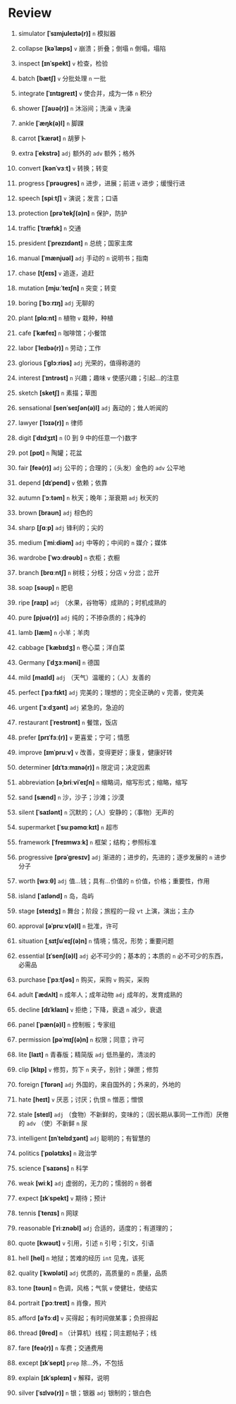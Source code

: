 # Review
1. simulator **[ˈsɪmjuleɪtə(r)]** `n` 模拟器

2. collapse **[kəˈlæps]** `v` 崩溃；折叠；倒塌 `n` 倒塌，塌陷

3. inspect **[ɪnˈspekt]** `v` 检查，检验

4. batch **[bætʃ]** `v` 分批处理 `n` 一批

5. integrate **[ˈɪntɪɡreɪt]** `v` 使合并，成为一体 `n` 积分

6. shower **[ˈʃaʊə(r)]** `n` 沐浴间；洗澡 `v` 洗澡

7. ankle **[ˈæŋk(ə)l]** `n` 脚踝

8. carrot **[ˈkærət]** `n` 胡萝卜

9. extra **[ˈekstrə]** `adj` 额外的 `adv` 额外；格外

10. convert **[kənˈvɜːt]** `v` 转换；转变

11. progress **[ˈprəʊɡres]** `n` 进步，进展；前进 `v` 进步；缓慢行进

12. speech **[spiːtʃ]** `v` 演说；发言；口语

13. protection **[prəˈtekʃ(ə)n]** `n` 保护，防护

14. traffic **[ˈtræfɪk]** `n` 交通

15. president **[ˈprezɪdənt]** `n` 总统；国家主席

17. manual **[ˈmænjuəl]** `adj` 手动的 `n` 说明书；指南

16. chase **[tʃeɪs]** `v` 追逐，追赶

18. mutation **[mjuːˈteɪʃn]** `n` 突变；转变

19. boring **[ˈbɔːrɪŋ]** `adj` 无聊的

20. plant **[plɑːnt]** `n` 植物 `v` 栽种，种植

21. cafe **[ˈkæfeɪ]** `n` 咖啡馆；小餐馆

22. labor **[ˈleɪbə(r)]** `n` 劳动；工作

23. glorious **[ˈɡlɔːriəs]** `adj` 光荣的，值得称道的

24. interest **[ˈɪntrəst]** `n` 兴趣；趣味 `v` 使感兴趣；引起...的注意

25. sketch **[sketʃ]** `n` 素描；草图

26. sensational **[senˈseɪʃən(ə)l]** `adj` 轰动的；耸人听闻的

27. lawyer **[ˈlɔɪə(r)]** `n` 律师

28. digit **[ˈdɪdʒɪt]** `n` (0 到 9 中的任意一个)数字

29. pot **[pɒt]** `n` 陶罐；花盆

30. fair **[feə(r)]** `adj` 公平的；合理的；（头发）金色的 `adv` 公平地

31. depend **[dɪˈpend]** `v` 依赖；依靠

32. autumn **[ˈɔːtəm]** `n` 秋天；晚年；渐衰期 `adj` 秋天的

33. brown **[braʊn]** `adj` 棕色的

34. sharp **[ʃɑːp]** `adj` 锋利的；尖的

35. medium **[ˈmiːdiəm]** `adj` 中等的；中间的 `n` 媒介；媒体

36. wardrobe **[ˈwɔːdrəʊb]** `n` 衣柜；衣橱

37. branch **[brɑːntʃ]** `n` 树枝；分枝；分店 `v` 分岔；岔开

38. soap **[səʊp]** `n` 肥皂

40. ripe **[raɪp]** `adj` （水果，谷物等）成熟的；时机成熟的

39. pure **[pjʊə(r)]** `adj` 纯的；不掺杂质的；纯净的

41. lamb **[læm]** `n` 小羊；羊肉

42. cabbage **[ˈkæbɪdʒ]** `n` 卷心菜；洋白菜

43. Germany **[ˈdʒɜːməni]** `n` 德国

44. mild **[maɪld]** `adj` （天气）温暖的；（人）友善的

45. perfect **[ˈpɜːfɪkt]** `adj` 完美的；理想的；完全正确的 `v` 完善，使完美

46. urgent **[ˈɜːdʒənt]** `adj` 紧急的，急迫的

47. restaurant **[ˈrestrɒnt]** `n` 餐馆，饭店

48. prefer **[prɪˈfɜː(r)]** `v` 更喜爱；宁可；情愿

49. improve **[ɪmˈpruːv]** `v` 改善，变得更好；康复，健康好转

50. determiner **[dɪˈtɜːmɪnə(r)]** `n` 限定词；决定因素

51. abbreviation **[əˌbriːviˈeɪʃn]** `n` 缩略词，缩写形式；缩略，缩写

52. sand **[sænd]** `n` 沙，沙子；沙滩；沙漠

53. silent **[ˈsaɪlənt]** `n` 沉默的；（人）安静的；（事物）无声的

54. supermarket **[ˈsuːpəmɑːkɪt]** `n` 超市

55. framework **[ˈfreɪmwɜːk]** `n` 框架；结构；参照标准

56. progressive **[prəˈɡresɪv]** `adj` 渐进的；进步的，先进的；逐步发展的 `n` 进步分子

57. worth **[wɜːθ]** `adj` 值...钱；具有...价值的 `n` 价值，价格；重要性，作用

58. island **[ˈaɪlənd]** `n` 岛，岛屿

59. stage **[steɪdʒ]** `n` 舞台；阶段；旅程的一段 `vt` 上演，演出；主办

60. approval **[əˈpruːv(ə)l]** `n` 批准，许可

61. situation **[ˌsɪtʃuˈeɪʃ(ə)n]** `n` 情境；情况，形势；重要问题

62. essential **[ɪˈsenʃ(ə)l]** `adj` 必不可少的；基本的；本质的 `n` 必不可少的东西，必需品

63. purchase **[ˈpɜːtʃəs]** `n` 购买，采购 `v` 购买，采购

64. adult **[ˈædʌlt]** `n` 成年人；成年动物 `adj` 成年的，发育成熟的

66. decline **[dɪˈklaɪn]** `v` 拒绝；下降，衰退 `n` 减少，衰退

65. panel **[ˈpæn(ə)l]** `n` 控制板；专家组

67. permission **[pəˈmɪʃ(ə)n]** `n` 权限；同意；许可

68. lite **[laɪt]** `n` 青春版；精简版 `adj` 低热量的，清淡的

69. clip **[klɪp]** `v` 修剪，剪下 `n` 夹子，别针；弹匣；修剪

70. foreign **[ˈfɒrən]** `adj` 外国的，来自国外的；外来的，外地的

71. hate **[heɪt]** `v` 厌恶；讨厌；仇恨 `n` 憎恶；憎恨

72. stale **[steɪl]** `adj` （食物）不新鲜的，变味的；（因长期从事同一工作而）厌倦的 `adv` （使）不新鲜 `n` 尿

73. intelligent **[ɪnˈtelɪdʒənt]** `adj` 聪明的；有智慧的

77. politics **[ˈpɒlətɪks]** `n` 政治学

78. science **[ˈsaɪəns]** `n` 科学

76. weak **[wiːk]** `adj` 虚弱的，无力的；懦弱的 `n` 弱者

74. expect **[ɪkˈspekt]** `v` 期待；预计

75. tennis **[ˈtenɪs]** `n` 网球

79. reasonable **[ˈriːznəbl]** `adj` 合适的，适度的；有道理的；

80. quote **[kwəʊt]** `v` 引用，引述 `n` 引号；引文，引语

81. hell **[hel]** `n` 地狱；苦难的经历 `int` 见鬼，该死

82. quality **[ˈkwɒləti]** `adj` 优质的，高质量的 `n` 质量，品质

83. tone **[təʊn]** `n` 色调，风格；气氛 `v` 使健壮，使结实

84. portrait **[ˈpɔːtreɪt]** `n` 肖像，照片

85. afford **[əˈfɔːd]** `v` 买得起；有时间做某事；负担得起

86. thread **[θred]** `n` （计算机）线程；同主题帖子；线

87. fare **[feə(r)]** `n` 车费；交通费用

88. except **[ɪkˈsept]** `prep` 除...外，不包括

89. explain **[ɪkˈspleɪn]** `v` 解释，说明

90. silver **[ˈsɪlvə(r)]** `n` 银；银器 `adj` 银制的；银白色


